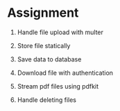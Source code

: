 # Assignment

1. Handle file upload with multer

2. Store file statically

3. Save data to database

4. Download file with authentication

5. Stream pdf files using pdfkit

6. Handle deleting files
